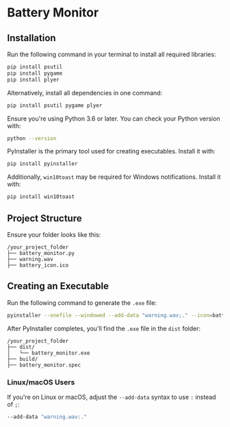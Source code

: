 # Battery Monitor

## Installation

Run the following command in your terminal to install all required libraries:

```sh
pip install psutil
pip install pygame
pip install plyer
```

Alternatively, install all dependencies in one command:

```sh
pip install psutil pygame plyer
```

Ensure you're using Python 3.6 or later. You can check your Python version with:

```sh
python --version
```

PyInstaller is the primary tool used for creating executables. Install it with:

```sh
pip install pyinstaller
```

Additionally, `win10toast` may be required for Windows notifications. Install it with:

```sh
pip install win10toast
```

## Project Structure

Ensure your folder looks like this:

```
/your_project_folder
├── battery_monitor.py
├── warning.wav
├── battery_icon.ico
```

## Creating an Executable

Run the following command to generate the `.exe` file:

```sh
pyinstaller --onefile --windowed --add-data "warning.wav;." --icon=battery_icon.ico --hidden-import=plyer.platforms.win.notification --hidden-import=win10toast battery_monitor.py
```

After PyInstaller completes, you'll find the `.exe` file in the `dist` folder:

```
/your_project_folder
├── dist/
│   └── battery_monitor.exe
├── build/
├── battery_monitor.spec
```

### Linux/macOS Users
If you're on Linux or macOS, adjust the `--add-data` syntax to use `:` instead of `;`:

```sh
--add-data "warning.wav:."
```

